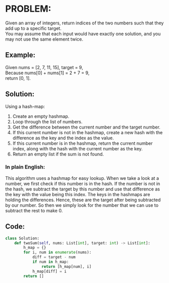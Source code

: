 # PROBLEM: 
Given an array of integers, return indices of the two numbers such that they add up to a specific target.  
You may assume that each input would have exactly one solution, and you may not use the same element twice.

## Example:
Given nums = [2, 7, 11, 15], target = 9,  
Because nums[0] + nums[1] = 2 + 7 = 9,  
return [0, 1].

## Solution:
Using a hash-map:
1. Create an empty hashmap.
2. Loop through the list of numbers.
3. Get the difference between the current number and the target number.
4. If this current number is not in the hashmap, create a new hash with the difference as the key and the index as the value.
5. If this current number is in the hashmap, return the current number index, along with the hash with the current number as the key.
6. Return an empty list if the sum is not found.

### In plain English:
This algorithm uses a hashmap for easy lookup. When we take a look at a number, we first check if this number is in the hash. If the number is not in the hash, we subtract the target by this number and use that difference as the key with the value being this index. The keys in the hashmaps are holding the differences. Hence, these are the target after being subtracted by our number. So then we simply look for the number that we can use to subtract the rest to make 0.

## Code:
```python
class Solution:
    def twoSum(self, nums: List[int], target: int) -> List[int]:
        h_map = {}
        for i, num in enumerate(nums):
            diff = target - num
            if num in h_map:
                return [h_map[num], i]
            h_map[diff] = i
        return []
